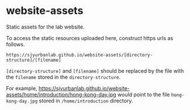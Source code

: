 # website-assets
Static assets for the lab website.

To access the static resources uploaded here, construct https urls as follows.

```
https://sjyurbanlab.github.io/website-assets/[directory-structure]/[filename]
```

`[directory-structure]` and `[filename]` should be replaced by the file with the `filename` stored in the `directory-structure`.

For example, https://sjyurbanlab.github.io/website-assets/home/introduction/hong-kong-day.jpg would point to the file `hong-kong-day.jpg` stored in `/home/introduction` directory.
